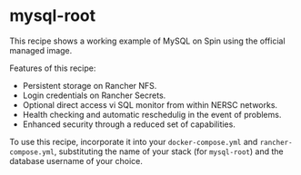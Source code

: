 # mysql-root

This recipe shows a working example of MySQL on Spin using the official managed image.

Features of this recipe:
  * Persistent storage on Rancher NFS.
  * Login credentials on Rancher Secrets.
  * Optional direct access vi SQL monitor from within NERSC networks.
  * Health checking and automatic reschedulig in the event of problems.
  * Enhanced security through a reduced set of capabilities.

To use this recipe, incorporate it into your `docker-compose.yml` and `rancher-compose.yml`,
substituting the name of your stack (for `mysql-root`) and the database username of your choice.
